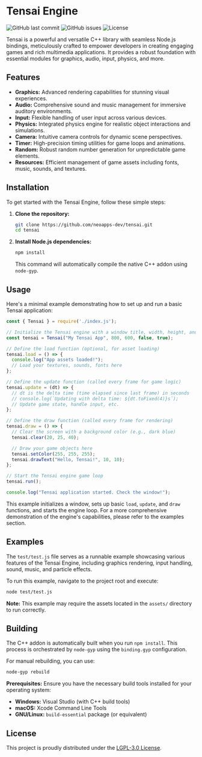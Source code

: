 # Tensai Engine

![GitHub last commit](https://img.shields.io/github/last-commit/neoapps-dev/tensai)
![GitHub issues](https://img.shields.io/github/issues/neoapps-dev/tensai)
![License](https://img.shields.io/badge/License-LGPL--3.0-blue.svg)

Tensai is a powerful and versatile C++ library with seamless Node.js bindings, meticulously crafted to empower developers in creating engaging games and rich multimedia applications. It provides a robust foundation with essential modules for graphics, audio, input, physics, and more.

## Features

-   **Graphics:** Advanced rendering capabilities for stunning visual experiences.
-   **Audio:** Comprehensive sound and music management for immersive auditory environments.
-   **Input:** Flexible handling of user input across various devices.
-   **Physics:** Integrated physics engine for realistic object interactions and simulations.
-   **Camera:** Intuitive camera controls for dynamic scene perspectives.
-   **Timer:** High-precision timing utilities for game loops and animations.
-   **Random:** Robust random number generation for unpredictable game elements.
-   **Resources:** Efficient management of game assets including fonts, music, sounds, and textures.

## Installation

To get started with the Tensai Engine, follow these simple steps:

1.  **Clone the repository:**

    ```bash
    git clone https://github.com/neoapps-dev/tensai.git
    cd tensai
    ```

2.  **Install Node.js dependencies:**

    ```bash
    npm install
    ```

    This command will automatically compile the native C++ addon using `node-gyp`.

## Usage

Here's a minimal example demonstrating how to set up and run a basic Tensai application:

```javascript
const { Tensai } = require('./index.js');

// Initialize the Tensai engine with a window title, width, height, and fullscreen/vsync options
const tensai = Tensai("My Tensai App", 800, 600, false, true);

// Define the load function (optional, for asset loading)
tensai.load = () => {
  console.log("App assets loaded!");
  // Load your textures, sounds, fonts here
};

// Define the update function (called every frame for game logic)
tensai.update = (dt) => {
  // dt is the delta time (time elapsed since last frame) in seconds
  // console.log(`Updating with delta time: ${dt.toFixed(4)}s`);
  // Update game state, handle input, etc.
};

// Define the draw function (called every frame for rendering)
tensai.draw = () => {
  // Clear the screen with a background color (e.g., dark blue)
  tensai.clear(20, 25, 40);

  // Draw your game objects here
  tensai.setColor(255, 255, 255);
  tensai.drawText("Hello, Tensai!", 10, 10);
};

// Start the Tensai engine game loop
tensai.run();

console.log("Tensai application started. Check the window!");
```

This example initializes a window, sets up basic `load`, `update`, and `draw` functions, and starts the engine loop. For a more comprehensive demonstration of the engine's capabilities, please refer to the examples section.

## Examples

The `test/test.js` file serves as a runnable example showcasing various features of the Tensai Engine, including graphics rendering, input handling, sound, music, and particle effects.

To run this example, navigate to the project root and execute:

```bash
node test/test.js
```

**Note:** This example may require the assets located in the `assets/` directory to run correctly.

## Building

The C++ addon is automatically built when you run `npm install`. This process is orchestrated by `node-gyp` using the `binding.gyp` configuration.

For manual rebuilding, you can use:

```bash
node-gyp rebuild
```

**Prerequisites:** Ensure you have the necessary build tools installed for your operating system:
-   **Windows:** Visual Studio (with C++ build tools)
-   **macOS:** Xcode Command Line Tools
-   **GNU/Linux:** `build-essential` package (or equivalent)

## License

This project is proudly distributed under the [LGPL-3.0 License](LICENSE).

